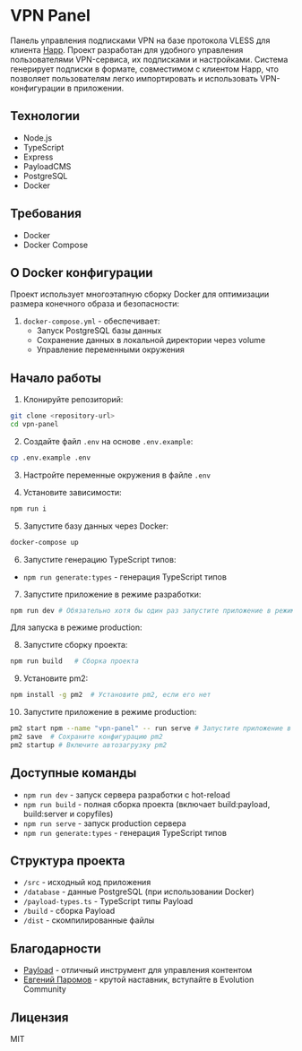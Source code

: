 # VPN Panel

Панель управления подписками VPN на базе протокола VLESS для клиента [Happ](https://www.happ.su/main/ru). Проект разработан для удобного управления пользователями VPN-сервиса, их подписками и настройками. Система генерирует подписки в формате, совместимом с клиентом Happ, что позволяет пользователям легко импортировать и использовать VPN-конфигурации в приложении.

## Технологии

- Node.js
- TypeScript
- Express
- PayloadCMS
- PostgreSQL
- Docker

## Требования

- Docker
- Docker Compose

## О Docker конфигурации

Проект использует многоэтапную сборку Docker для оптимизации размера конечного образа и безопасности:

1. `docker-compose.yml` - обеспечивает:
   - Запуск PostgreSQL базы данных
   - Сохранение данных в локальной директории через volume
   - Управление переменными окружения

## Начало работы

1. Клонируйте репозиторий:

```bash
git clone <repository-url>
cd vpn-panel
```

2. Создайте файл `.env` на основе `.env.example`:

```bash
cp .env.example .env
```

3. Настройте переменные окружения в файле `.env`

4. Установите зависимости:

```bash
npm run i
```

5. Запустите базу данных через Docker:

```bash
docker-compose up
```

6. Запустите генерацию TypeScript типов:

- `npm run generate:types` - генерация TypeScript типов

7. Запустите приложение в режиме разработки:

```bash
npm run dev # Обязательно хотя бы один раз запустите приложение в режиме разработки, чтобы создать базу данных
```

Для запуска в режиме production:

8. Запустите сборку проекта:

```bash
npm run build   # Сборка проекта
```

9. Установите pm2:

```bash
npm install -g pm2  # Установите pm2, если его нет
```

10. Запустите приложение в режиме production:

```bash
pm2 start npm --name "vpn-panel" -- run serve # Запустите приложение в режиме production
pm2 save  # Сохраните конфигурацию pm2
pm2 startup # Включите автозагрузку pm2
```

## Доступные команды

- `npm run dev` - запуск сервера разработки с hot-reload
- `npm run build` - полная сборка проекта (включает build:payload, build:server и copyfiles)
- `npm run serve` - запуск production сервера
- `npm run generate:types` - генерация TypeScript типов

## Структура проекта

- `/src` - исходный код приложения
- `/database` - данные PostgreSQL (при использовании Docker)
- `/payload-types.ts` - TypeScript типы Payload
- `/build` - сборка Payload
- `/dist` - скомпилированные файлы

## Благодарности

- [Payload](https://payloadcms.com/) - отличный инструмент для управления контентом
- [Евгений Паромов](https://paromovevg.ru/evolution-community) - крутой наставник, вступайте в Evolution Community

## Лицензия

MIT
